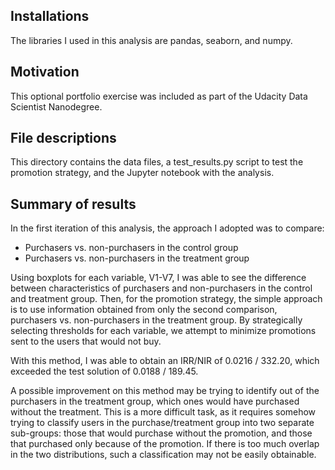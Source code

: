 ## Installations
The libraries I used in this analysis are pandas, seaborn, and numpy. 

## Motivation
This optional portfolio exercise was included as part of the Udacity Data Scientist Nanodegree.

## File descriptions
This directory contains the data files, a test_results.py script to test the promotion strategy,
and the Jupyter notebook with the analysis.

## Summary of results
In the first iteration of this analysis, the approach I adopted was to compare:
- Purchasers vs. non-purchasers in the control group
- Purchasers vs. non-purchasers in the treatment group

Using boxplots for each variable, V1-V7, I was able to see the difference between characteristics of
purchasers and non-purchasers in the control and treatment group. Then, for the promotion strategy,
the simple approach is to use information obtained from only the second comparison, purchasers vs. 
non-purchasers in the treatment group. By strategically selecting thresholds for each variable, we attempt to minimize promotions sent to the users that would not buy. 

With this method, I was able to obtain an IRR/NIR of 0.0216 / 332.20, which exceeded the test solution of 0.0188 / 189.45.

A possible improvement on this method may be trying to identify out of the purchasers in the treatment group, which ones would have purchased without the treatment. This is a more difficult task, as it requires somehow trying to classify users in the purchase/treatment group into two separate sub-groups: those that would purchase without the promotion, and those that purchased only because of the promotion. If there is too much overlap in the two distributions, such a classification may not be easily obtainable. 

